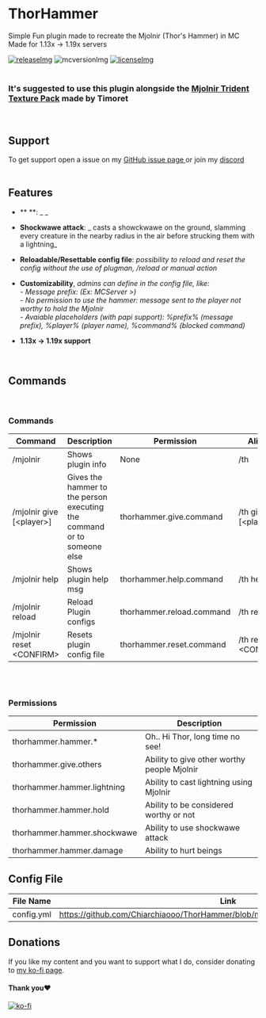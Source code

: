 [licenseImg]: https://img.shields.io/badge/License-MIT-important
[license]: https://github.com/Chiarchiaooo/ThorHammer/blob/master/LICENSE
[mcversionImg]: https://img.shields.io/badge/MC%20Version-1.19x-success
[mcversion]: https://tinyurl.com/5c56mn7r
[releaseImg]: https://img.shields.io/badge/Version-1.0-blue
[release]: https://github.com/Chiarchiaooo/ThorHammer/releases/latest

# ThorHammer
Simple Fun plugin made to recreate the Mjolnir (Thor's Hammer) in MC<br>
Made for 1.13x -> 1.19x servers
<br>

[![releaseImg]][release] ![mcversionImg] [![licenseImg]][license]
<br><br>

### It's suggested to use this plugin alongside the <a href=https://www.planetminecraft.com/texture-pack/mjolnir-trident/> Mjolnir Trident Texture Pack</a> made by Timoret


<br>

## Support

To get support open a issue on my <a href=https://github.com/Chiarchiaooo/ThorHammer/issues> GitHub issue page </a> or join my <a href=https://dsc.gg/cliffycommunity>discord</a><br><br>

## Features

* ** **: _ _

* **Shockwawe attack**: _ casts a showckwawe on the ground, slamming every creature in the nearby radius in the air before strucking them with a lightning_

* **Reloadable/Resettable config file**: _possibility to reload and reset the config without the use of plugman, /reload or manual action_

* **Customizability**, _admins can define in the config file, like:_<br>
 \- _Message prefix: (Ex: MCServer >)_<br>
 \- _No permission to use the hammer: message sent to the player not worthy to hold the Mjolnir_<br>
 \- _Avaiable placeholders (with papi support): %prefix% (message prefix), %player% (player name), %command% (blocked command)_<br>

* **1.13x -> 1.19x support**

<br>

## Commands
<br>

### Commands
| Command | Description | Permission | Aliases |
| --------------- | ---------------- | ---------------- | ---------------- |
| /mjolnir | Shows plugin info | None | /th |
| /mjolnir give [\<player\>] | Gives the hammer to the person executing the command or to someone else | thorhammer.give.command | /th give [\<player\>] |
| /mjolnir help | Shows plugin help msg | thorhammer.help.command | /th help |
| /mjolnir reload | Reload Plugin configs | thorhammer.reload.command | /th reload |
| /mjolnir reset \<CONFIRM\> | Resets plugin config file | thorhammer.reset.command | /th reset \<CONFIRM\> |

<br><br>
### Permissions

| Permission | Description |
| --------------- | ---------------- |
| thorhammer.hammer.* | Oh.. Hi Thor, long time no see!
| thorhammer.give.others | Ability to give other worthy people Mjolnir
| thorhammer.hammer.lightning | Ability to cast lightning using Mjolnir
| thorhammer.hammer.hold | Ability to be considered worthy or not
| thorhammer.hammer.shockwawe | Ability to use shockwawe attack
| thorhammer.hammer.damage | Ability to hurt beings


## Config File
| File Name  | Link |
| ---------- | ---- |
| config.yml | https://github.com/Chiarchiaooo/ThorHammer/blob/master/src/main/resources/config.yml |

## Donations

If you like my content and you want to support what I do, consider donating to <a href='https://ko-fi.com/U7U59S2LZ'>my ko-fi page</a>. <br>
#### Thank you❤️
[![ko-fi](https://ko-fi.com/img/githubbutton_sm.svg)](https://ko-fi.com/U7U59S2LZ)

<!--
## Rating

You can also check out the plugin on <a href=https://www.spigotmc.org/resources/command-blocker.99602//>spigotmc.org</a><br><br> 
-->
